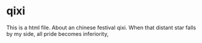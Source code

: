 # qixi
This is a html file. About an chinese festival qixi.
When that distant star falls by my side, all pride becomes inferiority,
